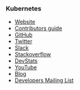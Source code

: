### Kubernetes

- [Website](http://kubernetes.io/)
- [Contributors guide](https://kubernetes.io/docs/imported/community/guide/)
- [GitHub](https://github.com/kubernetes)
- [Twitter](https://twitter.com/kubernetesio)
- [Slack](http://slack.k8s.io/)
- [Stackoverflow](http://stackoverflow.com/search?tab=newest&q=Kubernetes)
- [DevStats](https://k8s.devstats.cncf.io/)
- [YouTube](https://www.youtube.com/channel/UCZ2bu0qutTOM0tHYa_jkIwg)
- [Blog](http://blog.kubernetes.io/)
- [Developers Mailing
List](https://groups.google.com/forum/#!forum/kubernetes-dev)


